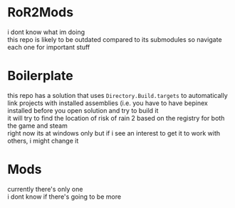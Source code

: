 # RoR2Mods
i dont know what im doing  
this repo is likely to be outdated compared to its submodules so navigate each one for important stuff

# Boilerplate
this repo has a solution that uses `Directory.Build.targets` to automatically link projects with installed assemblies (i.e. you have to have bepinex installed before you open solution and try to build it  
it will try to find the location of risk of rain 2 based on the registry for both the game and steam  
right now its at windows only but if i see an interest to get it to work with others, i might change it

# Mods
currently there's only one  
i dont know if there's going to be more

